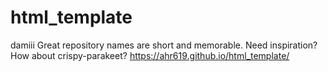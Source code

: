# html_template
 damiii Great repository names are short and memorable. Need inspiration? How about crispy-parakeet?
https://ahr619.github.io/html_template/
